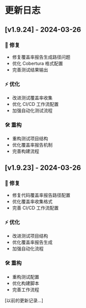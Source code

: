 # 更新日志

## [v1.9.24] - 2024-03-26

### 🔧 修复
- 修复覆盖率报告生成路径问题
- 优化 Cobertura 格式配置
- 完善测试结果输出

### ⚡️ 优化
- 改进测试覆盖率收集
- 优化 CI/CD 工作流配置
- 加强自动化测试流程

### 🛠️ 重构
- 重构测试项目结构
- 优化覆盖率报告机制
- 完善构建流程

## [v1.9.23] - 2024-03-26

### 🔧 修复
- 修复代码覆盖率报告路径配置
- 优化覆盖率收集格式
- 完善 CI/CD 工作流配置

### ⚡️ 优化
- 改进测试项目结构
- 优化覆盖率报告生成
- 加强自动化流程

### 🛠️ 重构
- 重构测试配置
- 优化构建脚本
- 完善工作流程

[以前的更新记录...]
  
